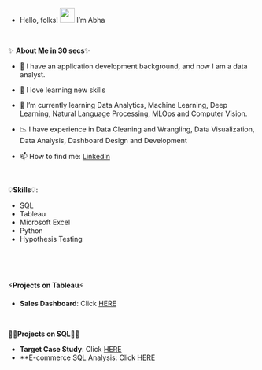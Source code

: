 

-  Hello, folks! <img src="https://raw.githubusercontent.com/MartinHeinz/MartinHeinz/master/wave.gif" width="30px"> I’m Abha

<p>&nbsp;</p>

✨ **About Me in 30 secs**✨

- 💉 I have an application development background, and now I am a data analyst.
- 👀 I love learning new skills
- 🌱 I’m currently learning Data Analytics, Machine Learning, Deep Learning, Natural Language Processing, MLOps and Computer Vision.
- 📉 I have experience in Data Cleaning and Wrangling, Data Visualization, Data Analysis, Dashboard Design and Development


- 📫 How to find me: [LinkedIn](https://www.linkedin.com/in/the-abha-sharma/)

 
 
<p>&nbsp;</p>
 
 💡**Skills**💡:
 
- SQL 
- Tableau
- Microsoft Excel
- Python
- Hypothesis Testing

 <p>&nbsp;</p>



 
 
<p>&nbsp;</p>
 
 ⚡**Projects on Tableau**⚡ 

 - **Sales Dashboard**: Click [HERE](https://public.tableau.com/app/profile/abha6243/viz/SalesDashboardSwiftMart/Story1)

 
 <p>&nbsp;</p>
 
 
 👩‍💻**Projects on SQL**👩‍💻
 
- **Target Case Study**: Click [HERE](https://github.com/THEABHASHARMA/TargetCaseStudySQL)
- **E-commerce SQL Analysis: Click [HERE](https://github.com/THEABHASHARMA/E-commerceSQLAnalysis)




 <p>&nbsp;</p>
